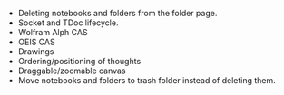 
* Deleting notebooks and folders from the folder page.
* Socket and TDoc lifecycle. 
* Wolfram Alph CAS
* OEIS CAS
* Drawings
* Ordering/positioning of thoughts
* Draggable/zoomable canvas
* Move notebooks and folders to trash folder instead of deleting them.
